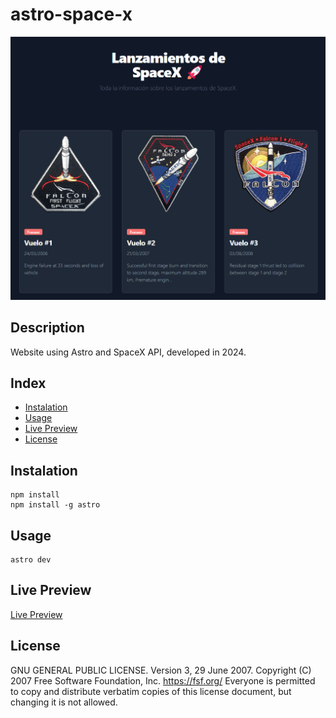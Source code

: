 # astro-space-x

![Astro Space X Preview](./screenshot.png)

## Description

Website using Astro and SpaceX API, developed in 2024.

## Index

- [Instalation](#instalation)
- [Usage](#usage)
- [Live Preview](#live-preview)
- [License](#license)

## Instalation

```
npm install
npm install -g astro
```

## Usage

```
astro dev
```


## Live Preview

[Live Preview](https://main--astro-space-x.netlify.app/)

## License

GNU GENERAL PUBLIC LICENSE. Version 3, 29 June 2007. Copyright (C) 2007 Free Software Foundation, Inc. <https://fsf.org/> Everyone is permitted to copy and distribute verbatim copies of this license document, but changing it is not allowed.
